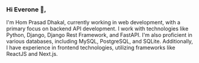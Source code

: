 ### Hi Everone 👋,

I'm Hom Prasad Dhakal, currently working in web development, with a primary focus on backend API development. I work with technologies like Python, Django, Django Rest Framework, and FastAPI. I'm also proficient in various databases, including MySQL, PostgreSQL, and SQLite. Additionally, I have experience in frontend technologies, utilizing frameworks like ReactJS and Next.js.
